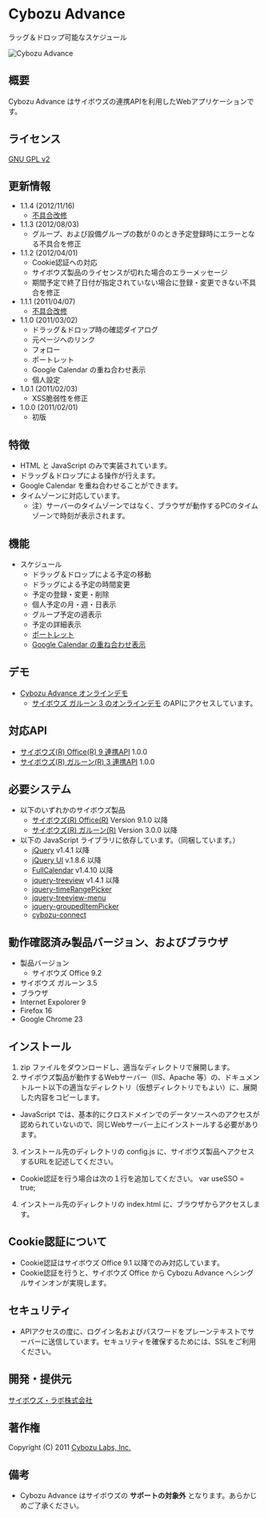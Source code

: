 Cybozu Advance
==============

ラッグ＆ドロップ可能なスケジュール

![Cybozu Advance](http://developer.cybozu.co.jp/photos/uncategorized/2011/02/01/cybozuadvance_5.png)

概要
----
Cybozu Advance はサイボウズの連携APIを利用したWebアプリケーションです。

ライセンス
---------
[GNU GPL v2](http://www.gnu.org/licenses/old-licenses/gpl-2.0.html)

更新情報
--------
* 1.1.4 (2012/11/16)
  * [不具合改修](https://github.com/hatashinya/cybozu-advance/issues?milestone=1&page=1&state=closed)
* 1.1.3 (2012/08/03)
  * グループ、および設備グループの数が０のとき予定登録時にエラーとなる不具合を修正
* 1.1.2 (2012/04/01)
  * Cookie認証への対応
  * サイボウズ製品のライセンスが切れた場合のエラーメッセージ
  * 期間予定で終了日付が指定されていない場合に登録・変更できない不具合を修正
* 1.1.1 (2011/04/07)
  * [不具合改修](http://code.google.com/p/cybozu-advance/issues/detail?id=1)
* 1.1.0 (2011/03/02)
  * ドラッグ＆ドロップ時の確認ダイアログ
  * 元ページへのリンク
  * フォロー
  * ポートレット
  * Google Calendar の重ね合わせ表示
  * 個人設定
* 1.0.1 (2011/02/03)
  * XSS脆弱性を修正
* 1.0.0 (2011/02/01)
  * 初版

特徴
----
* HTML と JavaScript のみで実装されています。
* ドラッグ＆ドロップによる操作が行えます。
* Google Calendar を重ね合わせることができます。
* タイムゾーンに対応しています。
  * 注）サーバーのタイムゾーンではなく、ブラウザが動作するPCのタイムゾーンで時刻が表示されます。

機能
----
* スケジュール
  * ドラッグ＆ドロップによる予定の移動
  * ドラッグによる予定の時間変更
  * 予定の登録・変更・削除
  * 個人予定の月・週・日表示
  * グループ予定の週表示
  * 予定の詳細表示
  * [ポートレット](https://github.com/hatashinya/cybozu-advance/wiki/Portlet)
  * [Google Calendar の重ね合わせ表示](https://github.com/hatashinya/cybozu-advance/wiki/GoogleCalendar)

デモ
----
* [Cybozu Advance オンラインデモ](http://onlinedemo.cybozu.co.jp/cybozu-advance/index.html)
  * [サイボウズ ガルーン 3 のオンラインデモ](http://g.cybozu.co.jp/trial/index.html) のAPIにアクセスしています。

対応API
-------
* [サイボウズ(R) Office(R) 9 連携API](http://products.cybozu.co.jp/api/) 1.0.0
* [サイボウズ(R) ガルーン(R) 3 連携API](http://products.cybozu.co.jp/garoon/solution/api/information/index.html) 1.0.0

必要システム
------------
* 以下のいずれかのサイボウズ製品
  * [サイボウズ(R) Office(R)](http://products.cybozu.co.jp/office/) Version 9.1.0 以降
  * [サイボウズ(R) ガルーン(R)](http://products.cybozu.co.jp/garoon/) Version 3.0.0 以降
* 以下の JavaScript ライブラリに依存しています。（同梱しています。）
  * [jQuery](http://jquery.com/) v1.4.1 以降
  * [jQuery UI](http://jqueryui.com/) v.1.8.6 以降
  * [FullCalendar](http://arshaw.com/fullcalendar/) v1.4.10 以降
  * [jquery-treeview](http://bassistance.de/jquery-plugins/jquery-plugin-treeview/) v1.4.1 以降
  * [jquery-timeRangePicker](https://github.com/hatashinya/jquery-timeRangePicker)
  * [jquery-treeview-menu](https://github.com/hatashinya/jquery-treeview-menu)
  * [jquery-groupedItemPicker](https://github.com/hatashinya/jquery-groupedItemPicker)
  * [cybozu-connect](https://github.com/hatashinya/cybozu-connect)

動作確認済み製品バージョン、およびブラウザ
------------------------------------------
* 製品バージョン
  * サイボウズ Office 9.2
 * サイボウズ ガルーン 3.5
* ブラウザ
 * Internet Expolorer 9
 * Firefox 16
 * Google Chrome 23

インストール
------------
1. zip ファイルをダウンロードし、適当なディレクトリで展開します。
2. サイボウズ製品が動作するWebサーバー（IIS、Apache 等）の、ドキュメントルート以下の適当なディレクトリ（仮想ディレクトリでもよい）に、展開した内容をコピーします。
  * JavaScript では、基本的にクロスドメインでのデータソースへのアクセスが認められていないので、同じWebサーバー上にインストールする必要があります。
3. インストール先のディレクトリの config.js に、サイボウズ製品へアクセスするURLを記述してください。
  * Cookie認証を行う場合は次の１行を追加してください。 var useSSO = true;
4. インストール先のディレクトリの index.html に、ブラウザからアクセスします。

Cookie認証について
------------------
* Cookie認証はサイボウズ Office 9.1 以降でのみ対応しています。
* Cookie認証を行うと、サイボウズ Office から Cybozu Advance へシングルサインオンが実現します。

セキュリティ
------------
* APIアクセスの度に、ログイン名およびパスワードをプレーンテキストでサーバーに送信しています。セキュリティを確保するためには、SSLをご利用ください。

開発・提供元
------------
[サイボウズ・ラボ株式会社](http://labs.cybozu.co.jp/)

著作権
------
Copyright (C) 2011 [Cybozu Labs, Inc.](http://labs.cybozu.co.jp/)

備考
----
* Cybozu Advance はサイボウズの **サポートの対象外** となります。あらかじめご了承ください。
